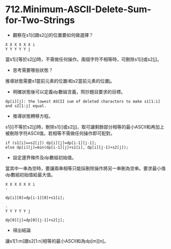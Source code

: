 # 712.Minimum-ASCII-Delete-Sum-for-Two-Strings

- 觀察在s1[i]跟s2[j]的位置要如何做選擇？

```
X X X X X X i
Y Y Y Y Y j
```

當s1[i]等於s2[j]時，不需做任何操作。兩個字符不相等時，可刪除s1[i]或s2[j]。

- 思考需要哪些狀態？

推導狀態需要s1當前元素的位置i和s2當前元素的位置j。

- 明確狀態後可以定義dp數組含義，照抄題目要求的目標。

```
dp[i][j]: the lowest ASCII sum of deleted characters to make s1[1:i] and s2[1:j] equal.
```

- 推導狀態轉移方程。

s1[i]不等於s2[j]時，刪除s1[i]或s2[j]，取可讓剩餘部分相等的最小ASCII和再加上被刪除字符ASCII值。若相等不需做任何操作即可配對。

```
if (s1[i]==s2[j]) dp[i][j]=dp[i-1][j-1];
else dp[i][j]=min(dp[i-1][j]+s1[i], dp[i][j-1]+s2[j]);
```

- 設定邊界條件及dp數組初始值。

當其中一串為空時，要讓兩串相等只能採刪除操作將另一串刪為空串。要求最小值dp數組初始值給最大值。

```
X X X X X X i
-

dp[i][0]=dp[i-1][0]+s1[i];

-
Y Y Y Y Y j

dp[0][j]=dp[0][j-1]+s2[j];
```

- 得出結論

讓s1[1:m]跟s2[1:n]相等的最小ASCII和為dp[m][n]。
